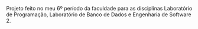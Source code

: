 Projeto feito no meu 6º período da faculdade para as disciplinas Laboratório de Programação, Laboratório de Banco de Dados e Engenharia de Software 2.